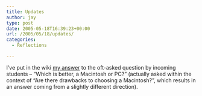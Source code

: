 ```yaml
---
title: Updates
author: jay
type: post
date: 2005-05-18T16:39:23+00:00
url: /2005/05/18/updates/
categories:
  - Reflections

---
```

I’ve put in the wiki [my answer][1] to the oft-asked question by incoming students &#8211; “Which is better, a Macintosh or PC?” (actually asked within the context of “Are there drawbacks to choosing a Macintosh?”, which results in an answer coming from a slightly different direction).

 [1]: //people.engr.ncsu.edu/jayoung/site/pages/default/macintosh-or-pc"